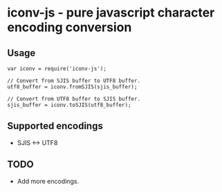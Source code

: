 iconv-js - pure javascript character encoding conversion
====================================================================

## Usage

    var iconv = require('iconv-js');
    
    // Convert from SJIS buffer to UTF8 buffer.
    utf8_buffer = iconv.fromSJIS(sjis_buffer);
    
    // Convert from UTF8 buffer to SJIS buffer.
    sjis_buffer = iconv.toSJIS(utf8_buffer);

## Supported encodings

*   SJIS <-> UTF8

## TODO

*   Add more encodings.
